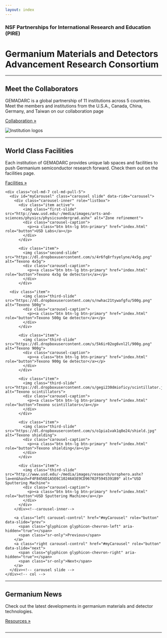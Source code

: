 ```yaml
---
layout: index
---
```

<div class="container">
<div class="jumbotron">
<h3 class="text-center">NSF Partnerships for International Research and Education (PIRE)</h3>
<h1 class="text-center">Germanium Materials and Detectors Advancement Research Consortium</h1>
</div>
</div>

<div class="container text-center">
    <hr class="featurette-divider">
      <div class="row featurette">
        <div class="col-md-5">
          <h2 class="featurette-heading">Meet the Collaborators</h2>
          <p class="lead">GEMADARC is a global partnership of 11 institutions across 5 countries. Meet the members and institutions from the U.S.A., Canada, China, Germany, and Taiwan on our collaboration page</p>
		  <p><a class="btn btn-default" href="/collab" role="button">Collaboration &raquo;</a></p>
        </div>
        <div class="col-md-7">
          <img class="featurette-image img-responsive center-block" img src="https://dl.dropboxusercontent.com/s/iift2ygev8w82sg/logos.png" alt="Institution logos">
        </div>
      </div>
</div>

<div class="container text-center">
  <hr class="featurette-divider">
  <div class="row featurette">
    <div class="col-md-5 col-md-push-7">
      <h2 class="featurette-heading">World Class Facilities</h2>
      <p class="lead">Each institution of GEMADARC provides unique lab spaces and facilities to push Germanium semiconductor research forward. Check them out on the facilities page.</p>
      <p><a class="btn btn-default" href="/facility" role="button">Facilities &raquo;</a></p>
    </div>
    
    <div class="col-md-7 col-md-pull-5">
      <div id="myCarousel" class="carousel slide" data-ride="carousel">
        <div class="carousel-inner" role="listbox">
          <div class="item active">
            <img class="first-slide" src="http://www.usd.edu/-/media/images/arts-and-sciences/physics/physicsundergrad.ashx" alt="Zone refinement">
            <div class="carousel-caption">
              <p><a class="btn btn-lg btn-primary" href="index.html" role="button">USD Labs</a></p>
            </div>
          </div>
          
          <div class="item">
            <img class="second-slide" src="https://dl.dropboxusercontent.com/s/4r6fq8rfsyelyne/4x5g.png" alt="Texono 4x5g">
            <div class="carousel-caption">
              <p><a class="btn btn-lg btn-primary" href="index.html" role="button">Texono 4x5g Ge detectors</a></p>
            </div>
          </div>
          
	  <div class="item">
            <img class="third-slide" src="https://dl.dropboxusercontent.com/s/nwhac21tywafgfu/500g.png" alt="Texono 500g">
            <div class="carousel-caption">
              <p><a class="btn btn-lg btn-primary" href="index.html" role="button">Texono 500g Ge detector</a></p>
            </div>
          </div>
	  
          <div class="item">
            <img class="third-slide" src="https://dl.dropboxusercontent.com/s/5k6ir02og6vnl2l/900g.png" alt="Texono 900g">
            <div class="carousel-caption">
              <p><a class="btn btn-lg btn-primary" href="index.html" role="button">Texono 900g Ge detector</a></p>
            </div>
          </div>
	  
          <div class="item">
            <img class="third-slide" src="https://dl.dropboxusercontent.com/s/gegi230dmioficy/scintillator.jpg" alt="Texono scintillators">
            <div class="carousel-caption">
              <p><a class="btn btn-lg btn-primary" href="index.html" role="button">Texono scintillators</a></p>
            </div>
          </div>
	  
          <div class="item">
            <img class="third-slide" src="https://dl.dropboxusercontent.com/s/o1pia1vak1q8e24/shield.jpg" alt="Texono shielding">
            <div class="carousel-caption">
              <p><a class="btn btn-lg btn-primary" href="index.html" role="button">Texono shielding</a></p>
            </div>
          </div>
	  
          <div class="item">
            <img class="third-slide" src="http://www.usd.edu/-/media/images/research/orsphero.ashx?la=en&hash=F4F8456D1A5E6C10246A5E9CD96702F5945391B9" alt="USD Sputtering Machine">
            <div class="carousel-caption">
              <p><a class="btn btn-lg btn-primary" href="index.html" role="button">USD Sputtering Machine</a></p>
            </div>
          </div>
        </div><!--carousel-inner-->
     
        <a class="left carousel-control" href="#myCarousel" role="button" data-slide="prev">
          <span class="glyphicon glyphicon-chevron-left" aria-hidden="true"></span>
          <span class="sr-only">Previous</span>
        </a>
        <a class="right carousel-control" href="#myCarousel" role="button" data-slide="next">
          <span class="glyphicon glyphicon-chevron-right" aria-hidden="true"></span>
          <span class="sr-only">Next</span>
        </a>
      </div><!-- carousel slide -->
    </div><!-- col -->
  </div><!-- row -->
</div><!-- container -->

<div class="container text-center">
	<hr class="featurette-divider">
	<div class="row featurette">
		<div class="col-md-5">
			<h2 class="featurette-heading">Germanium News</h2>
        	<p class="lead">Check out the latest developments in germanium materials and detector technologies.</p>
			<p><a class="btn btn-default" href="/collab" role="button">Resources &raquo;</a></p>
    	</div>
    <div class="col-md-7">
        <img class="featurette-image img-responsive center-block" img src="http://www.usd.edu/-/media/images/research/geraniumhero2.ashx" alt="">
    </div>
    </div>
	<hr class="featurette-divider">
</div>
